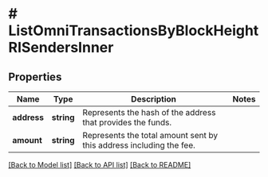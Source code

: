# # ListOmniTransactionsByBlockHeightRISendersInner

## Properties

Name | Type | Description | Notes
------------ | ------------- | ------------- | -------------
**address** | **string** | Represents the hash of the address that provides the funds. |
**amount** | **string** | Represents the total amount sent by this address including the fee. |

[[Back to Model list]](../../README.md#models) [[Back to API list]](../../README.md#endpoints) [[Back to README]](../../README.md)
